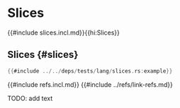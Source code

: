# Slices

{{#include slices.incl.md}}{{hi:Slices}}

## Slices {#slices}

```rust
{{#include ../../deps/tests/lang/slices.rs:example}}
```

{{#include refs.incl.md}}
{{#include ../refs/link-refs.md}}

<div class="hidden">
TODO: add text
</div>
